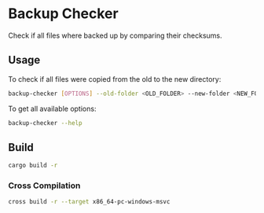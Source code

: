 # Backup Checker
Check if all files where backed up by comparing their checksums.

## Usage
To check if all files were copied from the old to the new directory:
```bash
backup-checker [OPTIONS] --old-folder <OLD_FOLDER> --new-folder <NEW_FOLDER>
```
To get all available options:
```bash
backup-checker --help
```
## Build
```bash
cargo build -r
```
### Cross Compilation
```bash
cross build -r --target x86_64-pc-windows-msvc
```
